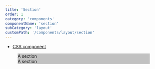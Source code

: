 ```yaml
---
title: 'Section'
order: 1
category: 'components'
componentName: 'section'
subCategory: 'layout'
customPath: '/components/layout/section'
---
```


<ul class="if quick-links">
  <li class="if">
    <a href="/components/layout/section/css"
      class="if quick-link css">
      CSS component
    </a>
  </li>
</ul>

<div class="if types">
  <figure class="if type preview column">
    <div class="if example airy" style="background-color: #c1c1c1;">
    <section class="if block section">A section</section>
    <section class="if block section dark">A section</section>
    </div>
  </figure>
</div>

